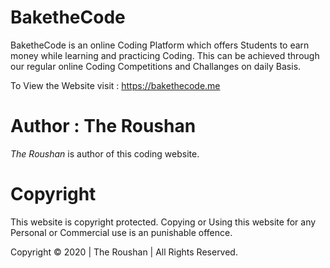 # BaketheCode
BaketheCode is an online Coding Platform which offers Students to earn money while learning and practicing Coding. This can be achieved through our regular online Coding Competitions and Challanges on daily Basis.

To View the Website visit : https://bakethecode.me

# Author : The Roushan
*The Roushan* is author of this coding website.

# Copyright
This website is copyright protected. Copying or Using this website for any Personal or Commercial use is an punishable offence.

Copyright &copy; 2020 | The Roushan | All Rights Reserved.
